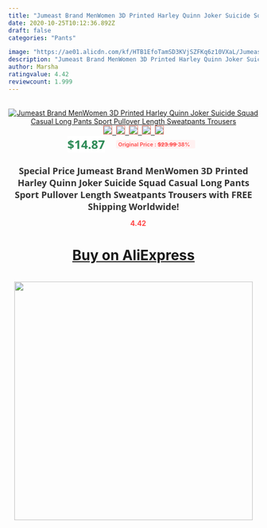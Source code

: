 ```yaml
---
title: "Jumeast Brand MenWomen 3D Printed Harley Quinn Joker Suicide Squad Casual Long Pants Sport Pullover Length Sweatpants Trousers"
date: 2020-10-25T10:12:36.892Z
draft: false
categories: "Pants"

image: "https://ae01.alicdn.com/kf/HTB1EfoTamSD3KVjSZFKq6z10VXaL/Jumeast-Brand-Men-Women-3D-Printed-Harley-Quinn-Joker-Suicide-Squad-Casual-Long-Pants-Sport-Pullover.jpg"
description: "Jumeast Brand MenWomen 3D Printed Harley Quinn Joker Suicide Squad Casual Long Pants Sport Pullover Length Sweatpants Trousers"
author: Marsha
ratingvalue: 4.42
reviewcount: 1.999
---
```

<br>
<div style="text-align: center;">
<a href="https://s.click.aliexpress.com/e/_9y0jUp" target="_blank" rel="nofollow noopener noreferrer"><img alt="Jumeast Brand MenWomen 3D Printed Harley Quinn Joker Suicide Squad Casual Long Pants Sport Pullover Length Sweatpants Trousers" class="magnifier-image" src="https://ae01.alicdn.com/kf/HTB1EfoTamSD3KVjSZFKq6z10VXaL/Jumeast-Brand-Men-Women-3D-Printed-Harley-Quinn-Joker-Suicide-Squad-Casual-Long-Pants-Sport-Pullover.jpg_640x640.jpg">
<br>
<img style="border:1px solid salmon" src="https://ae01.alicdn.com/kf/HTB1EfoTamSD3KVjSZFKq6z10VXaL/Jumeast-Brand-Men-Women-3D-Printed-Harley-Quinn-Joker-Suicide-Squad-Casual-Long-Pants-Sport-Pullover.jpg_120x120.jpg">&nbsp;&nbsp;<img style="border:1px solid salmon" src="https://ae01.alicdn.com/kf/HTB1r37TalWD3KVjSZKPq6yp7FXa7/Jumeast-Brand-Men-Women-3D-Printed-Harley-Quinn-Joker-Suicide-Squad-Casual-Long-Pants-Sport-Pullover.jpg_120x120.jpg">&nbsp;&nbsp;<img style="border:1px solid salmon" src="https://ae01.alicdn.com/kf/HTB1dIwZalCw3KVjSZR0q6zcUpXae/Jumeast-Brand-Men-Women-3D-Printed-Harley-Quinn-Joker-Suicide-Squad-Casual-Long-Pants-Sport-Pullover.jpg_120x120.jpg">&nbsp;&nbsp;<img style="border:1px solid salmon" src="https://ae01.alicdn.com/kf/HTB12WZRaf1H3KVjSZFBq6zSMXXae/Jumeast-Brand-Men-Women-3D-Printed-Harley-Quinn-Joker-Suicide-Squad-Casual-Long-Pants-Sport-Pullover.jpg_120x120.jpg">&nbsp;&nbsp;<img style="border:1px solid salmon" src="https://ae01.alicdn.com/kf/HTB1pK3ZalGw3KVjSZFDq6xWEpXaS/Jumeast-Brand-Men-Women-3D-Printed-Harley-Quinn-Joker-Suicide-Squad-Casual-Long-Pants-Sport-Pullover.jpg_120x120.jpg"></a></div><br0>
<div style="text-align: center;"><span style="background-color: white; border: 0px; box-sizing: border-box; color: seagreen; display: inline-block; font-family: &quot;open sans&quot; , &quot;arial&quot; , &quot;helvetica&quot; , sans-serif , &quot;heiti&quot;; font-size: 24px; font-stretch: inherit; font-weight: 700; line-height: inherit; margin: 0px 10px 0px 0px; padding: 0px; vertical-align: middle;">$14.87 </span>
<span style="background: rgb(255 , 241 , 241); border-radius: 3px; border: 0px; box-sizing: border-box; color: #ff4747; display: inline-block; font-family: inherit; font-size: 12px; font-stretch: inherit; font-style: inherit; font-variant: inherit; font-weight: 600; line-height: inherit; margin: 0px; padding: 2px 5px; transform: scale(0.9); vertical-align: middle;">Original Price : <b style="text-decoration: line-through;">$23.99 </b> 38%&nbsp;&nbsp;</span></div>
<h1 style="color: #333333; display: inline-block; font-family: &quot;open sans&quot; , &quot;arial&quot; , &quot;helvetica&quot; , sans-serif , &quot;heiti&quot;; font-size: 18px; font-stretch: inherit; font-weight: 700; text-align: center;">Special Price Jumeast Brand MenWomen 3D Printed Harley Quinn Joker Suicide Squad Casual Long Pants Sport Pullover Length Sweatpants Trousers with FREE Shipping Worldwide!</h1>
<div style="color: #ff4747; text-align: center;">
<img src="https://4.bp.blogspot.com/-M0ZcTcb-5uY/XleCXlxnR4I/AAAAAAAAAEc/OrjgMkXV1oMQFaCRZj5HQwOCBcu3w1FegCPcBGAYYCw/s1600/star.png" style="height: 15px;">&nbsp;<b>4.42</b></div>
<div class="button_cont" align="center"><a class="buynow_a" href="https://s.click.aliexpress.com/e/_9y0jUp" target="_blank" rel="nofollow noopener noreferrer"><H1>Buy on AliExpress</H1></a></div><br>
<div class="separator" style="clear: both; text-align: center;">
<img src="https://lh3.googleusercontent.com/-pTy5HemUv9M/XlePHvY0dAI/AAAAAAAAAE4/0nX5iRUoIWY8eMW9Dpxeirr157OZliDIgCLcBGAsYHQ/s1600/badge.gif" width="480">
</div>

